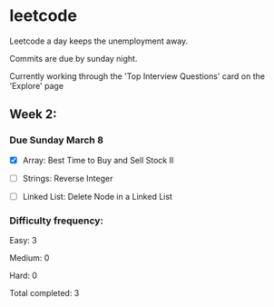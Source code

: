 # leetcode
Leetcode a day keeps the unemployment away.

Commits are due by sunday night.

Currently working through the 'Top Interview Questions' card on the 'Explore'
page

## Week 2:

### Due Sunday March 8
- [x] Array: Best Time to Buy and Sell Stock II

- [ ] Strings: Reverse Integer

- [ ] Linked List: Delete Node in a Linked List 


### Difficulty frequency:
Easy: 3

Medium: 0

Hard: 0

Total completed: 3




